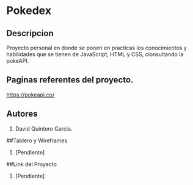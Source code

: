 # Pokedex

## Descripcion

Proyecto personal en donde se ponen en practicas los conocimientos y habilidades que se tienen de JavaScript, HTML y CSS, cionsultando la pokeAPI.

## Paginas referentes del proyecto. 

https://pokeapi.co/

## Autores
<ol>
  <li>David Quintero Garcia.</li>
</ol>

##Tablero y Wireframes
<ol>
  <li>[Pendiente]</li>
</ol>

##Link del Proyecto
<ol>
  <li>[Pendiente]</li>
</ol>
